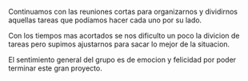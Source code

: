 Continuamos con las reuniones cortas para organizarnos y dividirnos aquellas tareas que podíamos hacer cada uno por su lado.

Con los tiempos mas acortados se nos dificulto un poco la divicion de tareas pero supimos ajustarnos para sacar lo mejor de la
situacion.

El sentimiento general del grupo es de emocion y felicidad por poder terminar este gran proyecto.
